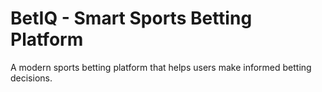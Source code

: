 # BetIQ - Smart Sports Betting Platform

A modern sports betting platform that helps users make informed betting decisions.